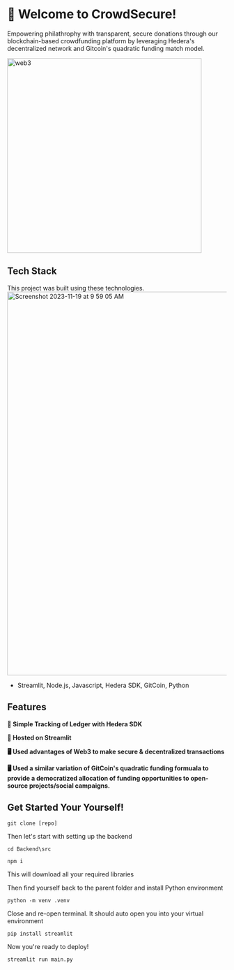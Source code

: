 
# 👋 Welcome to CrowdSecure!

Empowering philathrophy with transparent, secure donations through our blockchain-based crowdfunding platform by leveraging Hedera's decentralized network and Gitcoin's quadratic funding match model.

<img width="446" alt="web3" src="https://github.com/AashishH15/Crowd-Secure/assets/10564686/f2afbe11-4765-43e8-99ff-24707199459e">

## Tech Stack

This project was built using these technologies.
<img width="879" alt="Screenshot 2023-11-19 at 9 59 05 AM" src="https://github.com/AashishH15/Crowd-Secure/assets/69458308/53016abb-993c-43c0-bb7e-5bc1928f29d9">

- Streamlit, Node.js, Javascript, Hedera SDK, GitCoin, Python

## Features

**🔗 Simple Tracking of Ledger with Hedera SDK**

**📱 Hosted on Streamlit**

**🖥️ Used advantages of Web3 to make secure & decentralized transactions**

**🖥️ Used a similar variation of GitCoin's quadratic funding formuala to provide a democratized allocation of funding opportunities to open-source projects/social campaigns.**

## Get Started Your Yourself!

``` git clone [repo] ```

Then let's start with setting up the backend

``` cd Backend\src ```

``` npm i ```

This will download all your required libraries

Then find yourself back to the parent folder and install Python environment

``` python -m venv .venv ```

Close and re-open terminal. It should auto open you into your virtual environment

``` pip install streamlit ```

Now you're ready to deploy!

``` streamlit run main.py ```
